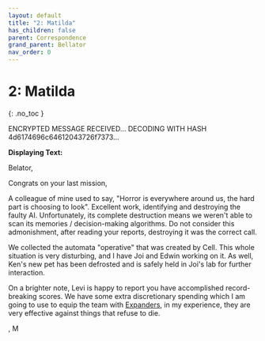 ```yaml
---
layout: default
title: "2: Matilda"
has_children: false
parent: Correspondence
grand_parent: Bellator
nav_order: 0
---
```

# 2: Matilda
{: .no_toc }

ENCRYPTED MESSAGE RECEIVED…
DECODING WITH HASH 4d6174696c64612043726f7373…

**Displaying Text:**

Belator,

Congrats on your last mission,

A colleague of mine used to say, "Horror is everywhere around us, the hard part is choosing to look". Excellent work, identifying and destroying the faulty AI. Unfortunately, its complete destruction means we weren't able to scan its memories / decision-making algorithms. Do not consider this admonishment, after reading your reports, destroying it was the correct call.  
  
We collected the automata "operative" that was created by Cell. This whole situation is very disturbing, and I have Joi and Edwin working on it. As well, Ken's new pet has been defrosted and is safely held in Joi's lab for further interaction.  
  
On a brighter note, Levi is happy to report you have accomplished record-breaking scores. We have some extra discretionary spending which I am going to use to equip the team with [Expanders](Game/Blocks/Expanders), in my experience, they are very effective against things that refuse to die.

, M
